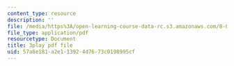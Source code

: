 ```yaml
---
content_type: resource
description: ''
file: /media/https%3A/open-learning-course-data-rc.s3.amazonaws.com/8-01sc-classical-mechanics-fall-2016/57a8e181a2e113924d7673c0198995cf_c15RtHXBVuQ.pdf
file_type: application/pdf
resourcetype: Document
title: 3play pdf file
uid: 57a8e181-a2e1-1392-4d76-73c0198995cf
---
```

